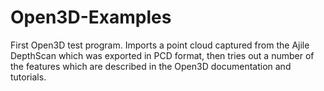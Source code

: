 # Open3D-Examples
First Open3D test program. Imports a point cloud captured from the Ajile DepthScan which was exported in PCD format, then tries out a number of the features which are described in the Open3D documentation and tutorials.
